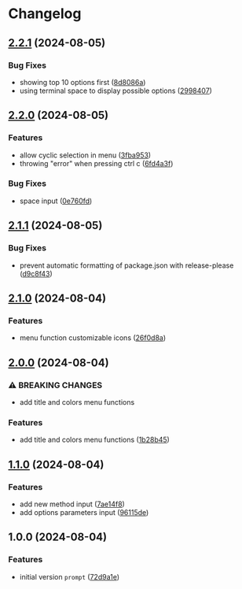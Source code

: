 # Changelog

## [2.2.1](https://github.com/iloveryuux/prompt/compare/v2.2.0...v2.2.1) (2024-08-05)


### Bug Fixes

* showing top 10 options first ([8d8086a](https://github.com/iloveryuux/prompt/commit/8d8086a5d8a5fcf7f7492778addc80d69605db80))
* using terminal space to display possible options ([2998407](https://github.com/iloveryuux/prompt/commit/2998407e301113754e380490c5d5e376f1af1370))

## [2.2.0](https://github.com/iloveryuux/prompt/compare/v2.1.1...v2.2.0) (2024-08-05)


### Features

* allow cyclic selection in menu ([3fba953](https://github.com/iloveryuux/prompt/commit/3fba9539e60241079bbdcfa72b55ad1675ca516d))
* throwing "error" when pressing ctrl c ([6fd4a3f](https://github.com/iloveryuux/prompt/commit/6fd4a3f104cd14087571b7b2385ff061bc6278ef))


### Bug Fixes

* space input ([0e760fd](https://github.com/iloveryuux/prompt/commit/0e760fdd1c61596cdfecd1fb5c47a73ab412cb71))

## [2.1.1](https://github.com/iloveryuux/prompt/compare/v2.1.0...v2.1.1) (2024-08-05)


### Bug Fixes

* prevent automatic formatting of package.json with release-please ([d9c8f43](https://github.com/iloveryuux/prompt/commit/d9c8f43cf52d2cd7634243c3b568ad2a0a07bdc6))

## [2.1.0](https://github.com/iloveryuux/prompt/compare/v2.0.0...v2.1.0) (2024-08-04)


### Features

* menu function customizable icons ([26f0d8a](https://github.com/iloveryuux/prompt/commit/26f0d8a20a3663eb23ca6b153ff4218e2afd6dc2))

## [2.0.0](https://github.com/iloveryuux/prompt/compare/v1.1.0...v2.0.0) (2024-08-04)


### ⚠ BREAKING CHANGES

* add title and colors menu functions

### Features

* add title and colors menu functions ([1b28b45](https://github.com/iloveryuux/prompt/commit/1b28b453c2278b8488c1e30f1691a759ef730c5d))

## [1.1.0](https://github.com/iloveryuux/prompt/compare/v1.0.0...v1.1.0) (2024-08-04)


### Features

* add new method input ([7ae14f8](https://github.com/iloveryuux/prompt/commit/7ae14f80bff97c6de738aa2919f04c341dc29375))
* add options parameters input ([96115de](https://github.com/iloveryuux/prompt/commit/96115de91be12fbb2081af3dcb5dbf886db03b87))

## 1.0.0 (2024-08-04)


### Features

* initial version `prompt` ([72d9a1e](https://github.com/iloveryuux/prompt/commit/72d9a1e93eeb814e241960ff3cfeecce7c6df40a))
